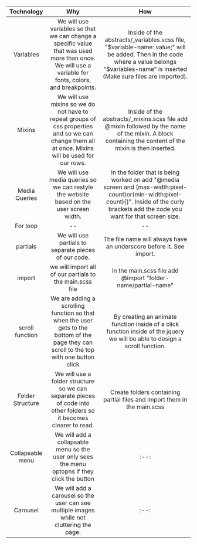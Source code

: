 


|Technology|Why|How|
|:-:|:--:|:--:|
|Variables|We will use variables so that we can change a specific value that was used more than once. We will use a variable for fonts, colors, and breakpoints.|Inside of the abstracts/_variables.scss file, "$variable-name: value;" will be added. Then in the code where a value belongs "$variables-name" is inserted (Make sure files are imported).|
|Mixins|We will use mixins so we do not have to repeat groups of css properties and so we can change them all at once. Mixins will be used for our rows.|Inside of the abstracts/_mixins.scss file add @mixin followed by the name of the mixin. A block containing the content of the mixin is then inserted.|
|Media Queries|We will use media queries so we can restyle the website based on the user screen width.|In the folder that is being worked on add "@media screen and (max-width:pixel-count)or(min-width:pixel-count){}". Inside of the curly brackets add the code you want for that screen size.|
|For loop|--|--|
|partials|We will use partials to separate pieces of our code.|The file name will always have an underscore before it. See import.|
|import|we will import all of our partials to the main.scss file|In the main.scss file add @import "folder-name/partial-name"|
|scroll function|We are adding a scrolling function so that when the user gets to the bottom of the page they can scroll to the top with one button click|By creating an animate function inside of a click function inside of the jquery we will be able to design a scroll function.|
|Folder Structure|We will use a folder structure so we can separate pieces of code into other folders so it becomes clearer to read.|Create folders containing partial files and import them in the main.scss|
|Collapsable menu|We will add a collapsable menu so the user only sees the menu optopns if they click the button|:--:|
|Carousel|We will add a carousel so the user can see multiple images while not cluttering the page.|:--:|
